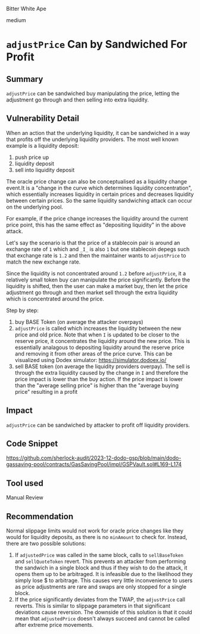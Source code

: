 Bitter White Ape

medium

# `adjustPrice` Can by Sandwiched For Profit

## Summary

`adjustPrice` can be sandwiched buy manipulating the price, letting the adjustment go through and then selling into extra liquidity.

## Vulnerability Detail

When an action that the underlying liquidity, it can be sandwiched in a way that profits off the underlying liquidity providers. The most well known example is a liquidity deposit:

1. push price up
2. liquidity deposit
3. sell into liquidity deposit

The oracle price change can also be conceptualised as a liquidity change event.It is a "change in the curve which determines liquidity concentration", which essentially increases liquidity in certain prices and decreases liquidity between certain prices. So the same liquidity sandwiching attack can occur on the underlying pool.

For example, if the price change increases the liquidity around the current price point, this has the same effect as "depositing liquidity" in the above attack.

Let's say the scenario is that the price of a stablecoin pair is around an exchange rate of `1` which and `_I_` is also `1` but one stablecoin depegs such that exchange rate is `1.2` and then the maintainer wants to `adjustPrice` to match the new exchange rate.

Since the liquidity is not concentrated around `1.2` before `adjustPrice`, it a relatively small token buy can manipulate the price significantly. Before the liquidity is shifted, then the user can make a market buy, then let the price adjustment go through and then market sell through the extra liquidity which is concentrated around the price.

Step by step:

1. buy BASE Token (on average the attacker overpays)
2. `adjustPrice` is called which increases the liquidity between the new price and old price. Note that when `I` is updated to be closer to the reserve price, it concentrates the liquidity around the new price. This is essentially analagous to depositing liquidity around the reserve price and removing it from other areas of the price curve. This can be visualized using Dodex simulator: https://simulator.dodoex.io/
3. sell BASE token (on average the liquidity providers overpay). The sell is through the extra liquidity caused by the change in `I` and therefore the price impact is lower than the buy action. If the price impact is lower than the "average selling price" is higher than the "average buying price" resulting in a profit

## Impact

`adjustPrice` can be sandwiched by attacker to profit off liquidity providers.

## Code Snippet

https://github.com/sherlock-audit/2023-12-dodo-gsp/blob/main/dodo-gassaving-pool/contracts/GasSavingPool/impl/GSPVault.sol#L169-L174

## Tool used

Manual Review

## Recommendation

Normal slippage limits would not work for oracle price changes like they would for liquidity deposits, as there is no `minAmount` to check for. Instead, there are two possible solutions:

1. If `adjustedPrice` was called in the same block, calls to `sellBaseToken` and `sellQuoteToken` revert. This prevents an attacker from performing the sandwich in a single block and thus if they wish to do the attack, it opens them up to be arbitraged. It is infeasible due to the likelihood they simply lose $ to arbitrage. This causes very little inconvenience to users as price adjustments are rare and swaps are only stopped for a single block.
2. If the price significantly deviates from the TWAP, the `adjustPrice` call reverts. This is similar to slippage parameters in that significant deviations cause reversion. The downside of this solution is that it could mean that `adjustedPrice` doesn't always succeed and cannot be called after extreme price movements.